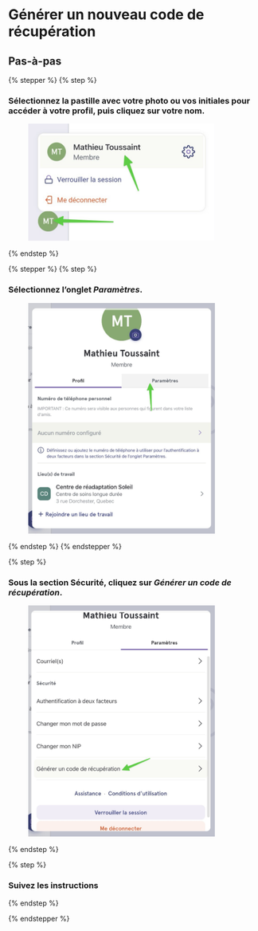 # Générer un nouveau code de récupération 

## Pas-à-pas

{% stepper %}
{% step %}
### Sélectionnez la pastille avec votre photo ou vos initiales pour accéder à votre profil, puis cliquez sur votre nom.

<div align="left"><figure><img src="../../.gitbook/assets/generer-un-nouveau-code-de-recuperation  - Step 2.jpeg" alt="" width="375"><figcaption></figcaption></figure></div>
{% endstep %}

{% stepper %}
{% step %}
### Sélectionnez l’onglet *Paramètres*.

<div align="left"><figure><img src="../../.gitbook/assets/generer-un-nouveau-code-de-recuperation  - Step 3.jpeg" alt="" width="375"><figcaption></figcaption></figure></div>
{% endstep %}
{% endstepper %}

{% step %}
### Sous la section Sécurité, cliquez sur *Générer un code de récupération*.

<div align="left"><figure><img src="../../.gitbook/assets/generer-un-nouveau-code-de-recuperation  - Step 4.jpeg" alt="" width="375"><figcaption></figcaption></figure></div>
{% endstep %}

{% step %}
### Suivez les instructions
{% endstep %}

{% endstepper %}